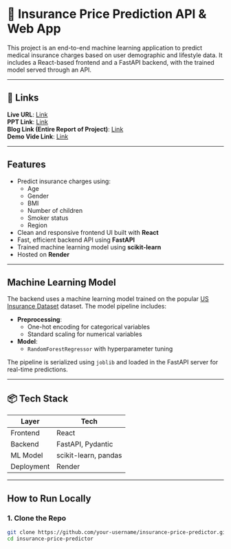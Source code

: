 # 🏥 Insurance Price Prediction API & Web App

This project is an end-to-end machine learning application to predict medical insurance charges based on user demographic and lifestyle data. It includes a React-based frontend and a FastAPI backend, with the trained model served through an API.

---

## 🔗 Links
**Live URL**: [Link](https://insurance-price-prediction-ui.vercel.app/)  
**PPT Link**: [Link](https://www.canva.com/design/DAGriGF3GRc/9ARNckpgsmzLZJnhEUk1mA/view?utm_content=DAGriGF3GRc&utm_campaign=designshare&utm_medium=link2&utm_source=uniquelinks&utlId=ha5d70ad851)  
**Blog Link (Entire Report of Project)**: [Link](https://medium.com/@adityakumbhar915/predicting-insurance-prices-an-end-to-end-machine-learning-journey-55e28684a5ea)  
**Demo Vide Link**: [Link](https://drive.google.com/file/d/1nUCRhkPML6pR4DCiG-q3gOvvaB-8LbJb/view?usp=sharing)   


---

## Features

- Predict insurance charges using:
  - Age
  - Gender
  - BMI
  - Number of children
  - Smoker status
  - Region
- Clean and responsive frontend UI built with **React**
- Fast, efficient backend API using **FastAPI**
- Trained machine learning model using **scikit-learn**
- Hosted on **Render**

---

## Machine Learning Model

The backend uses a machine learning model trained on the popular [US Insurance Dataset](https://www.kaggle.com/datasets/teertha/ushealthinsurancedataset) dataset. The model pipeline includes:

- **Preprocessing**:
  - One-hot encoding for categorical variables
  - Standard scaling for numerical variables
- **Model**:
  - `RandomForestRegressor` with hyperparameter tuning

The pipeline is serialized using `joblib` and loaded in the FastAPI server for real-time predictions.

---

## 📦 Tech Stack

| Layer        | Tech                      |
|--------------|---------------------------|
| Frontend     | React            |
| Backend      | FastAPI, Pydantic         |
| ML Model     | scikit-learn, pandas      |
| Deployment   | Render                    |

---

## How to Run Locally

### 1. Clone the Repo

```bash
git clone https://github.com/your-username/insurance-price-predictor.git
cd insurance-price-predictor
